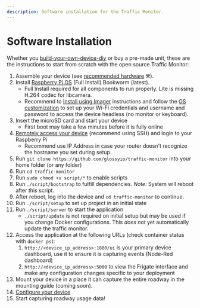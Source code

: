 ```yaml
---
description: Software installation for the Traffic Monitor.
---
```


# Software Installation

Whether you [build-your-own-device-diy](build-your-own-device-diy/ "mention") or buy a pre-made unit, these are the instructions to start from scratch with the open source Traffic Monitor:

1. Assemble your device (see [recommended hardware](recommended-hardware.md) ⚒️).
2. Install [Raspberry Pi OS](https://www.raspberrypi.com/software/) (Full Install) Bookworm (latest).
   * Full Install required for all components to run properly. Lite is missing H.264 codec for libcamera.
   * Recommend to [Install using Imager](https://www.raspberrypi.com/documentation/computers/getting-started.html#install-using-imager) instructions and follow the [OS customization](https://www.raspberrypi.com/documentation/computers/getting-started.html#advanced-options) to set up your Wi-Fi credentials and username and password to access the device headless (no monitor or keyboard).
3. Insert the microSD card and start your device
   * First boot may take a few minutes before it is fully online
4. [Remotely access your device](https://www.raspberrypi.com/documentation/computers/remote-access.html#introduction-to-remote-access) (recommend using SSH) and login to your Raspberry Pi
   * Recommend use IP Address in case your router doesn't recognize the hostname you set during setup.
5. Run `git clone https://github.com/glossyio/traffic-monitor` into your home folder (or any folder)
6. Run `cd traffic-monitor`
7. Run `sudo chmod +x script/*` to enable scripts
8. Run `./script/bootstrap` to fulfill dependencies. _Note_: System will reboot after this script.
9. After reboot, log into the device and `cd traffic-monitor` to continue.
10. Run `./script/setup` to set up project in an initial state
11. Run `./script/server` to start the application
    * `./script/update` is not required on initial setup but may be used if you change Docker configurations. This _does not_ yet automatically update the traffic monitor.
12. Access the application at the following URLs (check container status with `docker ps`):
    1. `http://<device_ip_address>:1880/ui` is your primary device dashboard, use it to ensure it is capturing events (Node-Red dashboard)
    2. `http://<device_ip_address>:5000` to view the Frigate interface and make any configuration changes specific to your deployment
13. Mount your device in a place it can capture the entire roadway in the mounting guide (coming soon).
14. [Configure your device](https://github.com/glossyio/traffic-monitor#configuration)
15. Start capturing roadway usage data!
